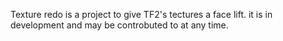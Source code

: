 Texture redo is a project to give TF2's tectures a face lift. it is in development and may be controbuted to at any time.
